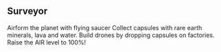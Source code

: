 ## Surveyor

Airform the planet with flying saucer
Collect capsules with rare earth minerals, lava and water. Build drones by dropping capsules on factories.
Raise the AIR level to 100%!
